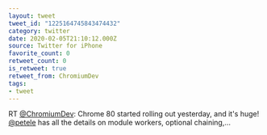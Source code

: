 ```yaml
---
layout: tweet
tweet_id: "1225164745843474432"
category: twitter
date: 2020-02-05T21:10:12.000Z
source: Twitter for iPhone
favorite_count: 0
retweet_count: 0
is_retweet: true
retweet_from: ChromiumDev
tags:
- tweet
---
```


RT [@ChromiumDev](https://twitter.com/@ChromiumDev): Chrome 80 started rolling out yesterday, and it's huge! [@petele](https://twitter.com/@petele) has all the details on module workers, optional chaining,…

